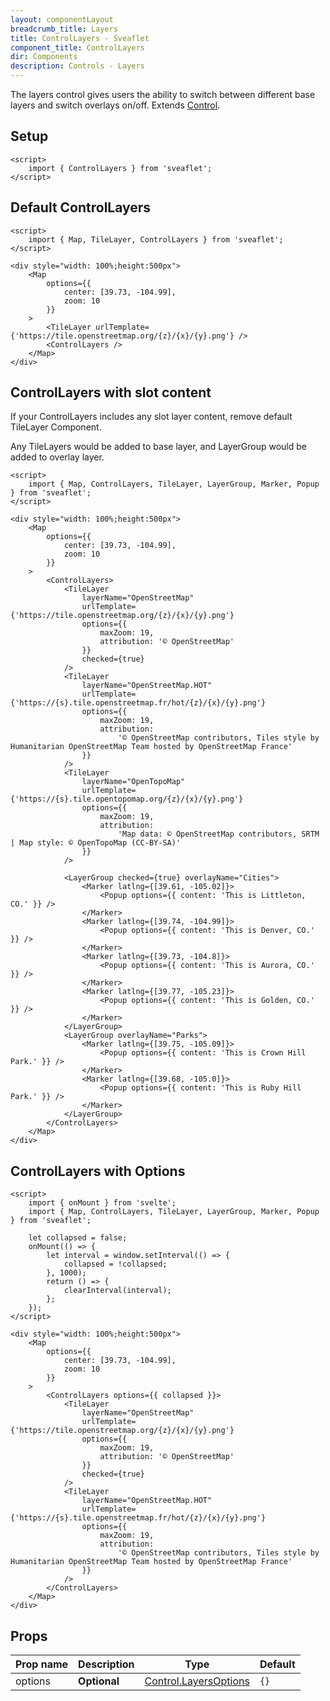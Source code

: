 ```yaml
---
layout: componentLayout
breadcrumb_title: Layers
title: ControlLayers - Sveaflet
component_title: ControlLayers
dir: Components
description: Controls - Layers
---
```


The layers control gives users the ability to switch between different base layers and switch overlays on/off. Extends [Control](https://leafletjs.com/reference.html#control).

## Setup

```svelte exampel csr hideOutput
<script>
	import { ControlLayers } from 'sveaflet';
</script>
```

## Default ControlLayers

```svelte example csr
<script>
	import { Map, TileLayer, ControlLayers } from 'sveaflet';
</script>

<div style="width: 100%;height:500px">
	<Map
		options={{
			center: [39.73, -104.99],
			zoom: 10
		}}
	>
		<TileLayer urlTemplate={'https://tile.openstreetmap.org/{z}/{x}/{y}.png'} />
		<ControlLayers />
	</Map>
</div>
```

## ControlLayers with slot content

If your ControlLayers includes any slot layer content, remove default TileLayer Component.

Any TileLayers would be added to base layer, and LayerGroup would be added to overlay layer.

```svelte example csr
<script>
	import { Map, ControlLayers, TileLayer, LayerGroup, Marker, Popup } from 'sveaflet';
</script>

<div style="width: 100%;height:500px">
	<Map
		options={{
			center: [39.73, -104.99],
			zoom: 10
		}}
	>
		<ControlLayers>
			<TileLayer
				layerName="OpenStreetMap"
				urlTemplate={'https://tile.openstreetmap.org/{z}/{x}/{y}.png'}
				options={{
					maxZoom: 19,
					attribution: '© OpenStreetMap'
				}}
				checked={true}
			/>
			<TileLayer
				layerName="OpenStreetMap.HOT"
				urlTemplate={'https://{s}.tile.openstreetmap.fr/hot/{z}/{x}/{y}.png'}
				options={{
					maxZoom: 19,
					attribution:
						'© OpenStreetMap contributors, Tiles style by Humanitarian OpenStreetMap Team hosted by OpenStreetMap France'
				}}
			/>
			<TileLayer
				layerName="OpenTopoMap"
				urlTemplate={'https://{s}.tile.opentopomap.org/{z}/{x}/{y}.png'}
				options={{
					maxZoom: 19,
					attribution:
						'Map data: © OpenStreetMap contributors, SRTM | Map style: © OpenTopoMap (CC-BY-SA)'
				}}
			/>

			<LayerGroup checked={true} overlayName="Cities">
				<Marker latlng={[39.61, -105.02]}>
					<Popup options={{ content: 'This is Littleton, CO.' }} />
				</Marker>
				<Marker latlng={[39.74, -104.99]}>
					<Popup options={{ content: 'This is Denver, CO.' }} />
				</Marker>
				<Marker latlng={[39.73, -104.8]}>
					<Popup options={{ content: 'This is Aurora, CO.' }} />
				</Marker>
				<Marker latlng={[39.77, -105.23]}>
					<Popup options={{ content: 'This is Golden, CO.' }} />
				</Marker>
			</LayerGroup>
			<LayerGroup overlayName="Parks">
				<Marker latlng={[39.75, -105.09]}>
					<Popup options={{ content: 'This is Crown Hill Park.' }} />
				</Marker>
				<Marker latlng={[39.68, -105.0]}>
					<Popup options={{ content: 'This is Ruby Hill Park.' }} />
				</Marker>
			</LayerGroup>
		</ControlLayers>
	</Map>
</div>
```

## ControlLayers with Options

```svelte example csr
<script>
	import { onMount } from 'svelte';
	import { Map, ControlLayers, TileLayer, LayerGroup, Marker, Popup } from 'sveaflet';

	let collapsed = false;
	onMount(() => {
		let interval = window.setInterval(() => {
			collapsed = !collapsed;
		}, 1000);
		return () => {
			clearInterval(interval);
		};
	});
</script>

<div style="width: 100%;height:500px">
	<Map
		options={{
			center: [39.73, -104.99],
			zoom: 10
		}}
	>
		<ControlLayers options={{ collapsed }}>
			<TileLayer
				layerName="OpenStreetMap"
				urlTemplate={'https://tile.openstreetmap.org/{z}/{x}/{y}.png'}
				options={{
					maxZoom: 19,
					attribution: '© OpenStreetMap'
				}}
				checked={true}
			/>
			<TileLayer
				layerName="OpenStreetMap.HOT"
				urlTemplate={'https://{s}.tile.openstreetmap.fr/hot/{z}/{x}/{y}.png'}
				options={{
					maxZoom: 19,
					attribution:
						'© OpenStreetMap contributors, Tiles style by Humanitarian OpenStreetMap Team hosted by OpenStreetMap France'
				}}
			/>
		</ControlLayers>
	</Map>
</div>
```

## Props

| Prop name | Description  | Type                                                                                | Default |
| --------- | ------------ | ----------------------------------------------------------------------------------- | ------- |
| options   | **Optional** | [Control.LayersOptions](https://leafletjs.com/reference.html#control-layers-option) | `{}`    |
